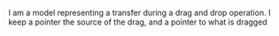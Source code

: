 I am a model representing a transfer during a drag and drop operation. I keep a pointer the source of the drag, and a pointer to what is dragged